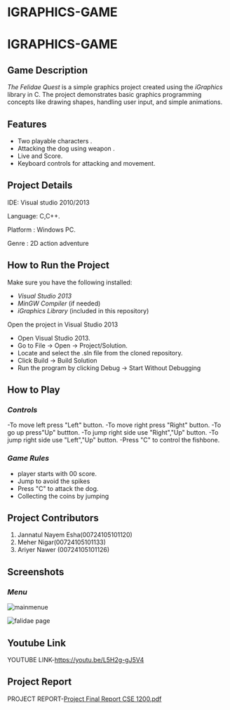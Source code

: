# IGRAPHICS-GAME
# IGRAPHICS-GAME
## Game Description

*The Felidae Quest* is a simple graphics project created using the *iGraphics* library in C. The project demonstrates basic graphics programming concepts like drawing shapes, handling user input, and simple animations.

## Features
- Two playable characters .
- Attacking  the dog using weapon .
- Live and Score.
- Keyboard controls for attacking  and movement.
  



## Project Details
IDE: Visual studio 2010/2013

Language: C,C++.

Platform : Windows PC.

Genre : 2D action adventure


## How to Run the Project

Make sure you have the following installed:
- *Visual Studio 2013*
- *MinGW Compiler* (if needed)
- *iGraphics Library* (included in this repository)


Open the project in Visual Studio 2013
- Open Visual Studio 2013.
- Go to File → Open → Project/Solution.
- Locate and select the .sln file from the cloned repository.
- Click Build → Build Solution
- Run the program by clicking Debug → Start Without Debugging


## How to Play

### *Controls*
-To move left press "Left" button.
-To move right press "Right" button.
-To go up press"Up" buttton.
-To jump right side use "Right","Up" button.
-To jump right side use "Left","Up" button.
-Press "C" to control the fishbone.
### *Game Rules*

-  player starts with 00 score.
- Jump to avoid the spikes
- Press "C" to attack the dog.
- Collecting the coins by jumping

## Project Contributors

1. Jannatul Nayem Esha(00724105101120)
2. Meher Nigar(00724105101133)
3. Ariyer Nawer (00724105101126)
   


## Screenshots



### *Menu*
![mainmenue](https://github.com/user-attachments/assets/2b3d6fc1-4f86-40af-af56-4132899364d5)

![falidae page](https://github.com/user-attachments/assets/9534c69f-42da-4850-82ec-e35abe370101)


## Youtube Link
YOUTUBE LINK-https://youtu.be/L5H2g-gJ5V4
## Project Report
PROJECT REPORT-[Project Final Report CSE 1200.pdf](https://github.com/user-attachments/files/22505335/Project.Final.Report.CSE.1200.pdf)
